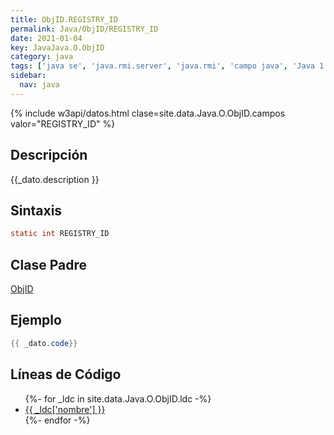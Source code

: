 ```yaml
---
title: ObjID.REGISTRY_ID
permalink: Java/ObjID/REGISTRY_ID
date: 2021-01-04
key: JavaJava.O.ObjID
category: java
tags: ['java se', 'java.rmi.server', 'java.rmi', 'campo java', 'Java 1.1']
sidebar: 
  nav: java
---
```


{% include w3api/datos.html clase=site.data.Java.O.ObjID.campos valor="REGISTRY_ID" %}

## Descripción
{{_dato.description }}

## Sintaxis
~~~java
static int REGISTRY_ID
~~~

## Clase Padre
[ObjID](/Java/ObjID/)

## Ejemplo
~~~java
{{ _dato.code}}
~~~

## Líneas de Código
<ul>
{%- for _ldc in site.data.Java.O.ObjID.ldc -%}
   <li>
       <a href="{{_ldc['url'] }}">{{ _ldc['nombre'] }}</a>
   </li>
{%- endfor -%}
</ul>
